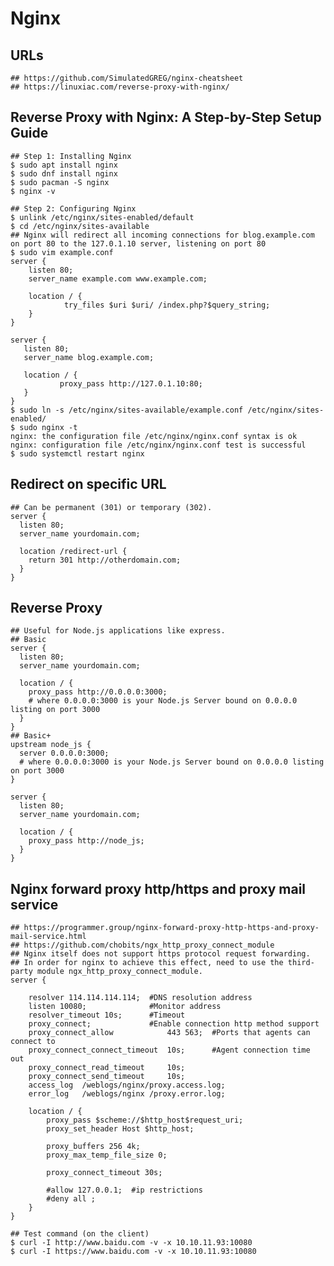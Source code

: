 Nginx
=====

## URLs

    ## https://github.com/SimulatedGREG/nginx-cheatsheet
    ## https://linuxiac.com/reverse-proxy-with-nginx/

## Reverse Proxy with Nginx: A Step-by-Step Setup Guide

    ## Step 1: Installing Nginx
    $ sudo apt install nginx
    $ sudo dnf install nginx
    $ sudo pacman -S nginx
    $ nginx -v

    ## Step 2: Configuring Nginx
    $ unlink /etc/nginx/sites-enabled/default
    $ cd /etc/nginx/sites-available
    ## Nginx will redirect all incoming connections for blog.example.com on port 80 to the 127.0.1.10 server, listening on port 80
    $ sudo vim example.conf
    server {
        listen 80;
        server_name example.com www.example.com;

        location / {
                try_files $uri $uri/ /index.php?$query_string;
        }
    }

    server {
       listen 80;
       server_name blog.example.com;

       location / {
               proxy_pass http://127.0.1.10:80;
       }
    }
    $ sudo ln -s /etc/nginx/sites-available/example.conf /etc/nginx/sites-enabled/
    $ sudo nginx -t
    nginx: the configuration file /etc/nginx/nginx.conf syntax is ok
    nginx: configuration file /etc/nginx/nginx.conf test is successful
    $ sudo systemctl restart nginx

## Redirect on specific URL

    ## Can be permanent (301) or temporary (302).
    server {
      listen 80;
      server_name yourdomain.com;

      location /redirect-url {
        return 301 http://otherdomain.com;
      }
    }

## Reverse Proxy

    ## Useful for Node.js applications like express.
    ## Basic
    server {
      listen 80;
      server_name yourdomain.com;

      location / {
        proxy_pass http://0.0.0.0:3000;
        # where 0.0.0.0:3000 is your Node.js Server bound on 0.0.0.0 listing on port 3000
      }
    }
    ## Basic+
    upstream node_js {
      server 0.0.0.0:3000;
      # where 0.0.0.0:3000 is your Node.js Server bound on 0.0.0.0 listing on port 3000
    }

    server {
      listen 80;
      server_name yourdomain.com;

      location / {
        proxy_pass http://node_js;
      }
    }

## Nginx forward proxy http/https and proxy mail service

    ## https://programmer.group/nginx-forward-proxy-http-https-and-proxy-mail-service.html
    ## https://github.com/chobits/ngx_http_proxy_connect_module
    ## Nginx itself does not support https protocol request forwarding.
    ## In order for nginx to achieve this effect, need to use the third-party module ngx_http_proxy_connect_module.
    server {

        resolver 114.114.114.114;  #DNS resolution address
        listen 10080;              #Monitor address
        resolver_timeout 10s;      #Timeout
        proxy_connect;             #Enable connection http method support
        proxy_connect_allow            443 563;  #Ports that agents can connect to
        proxy_connect_connect_timeout  10s;      #Agent connection time out
        proxy_connect_read_timeout     10s;
        proxy_connect_send_timeout     10s;
        access_log  /weblogs/nginx/proxy.access.log;
        error_log   /weblogs/nginx /proxy.error.log;

        location / {
            proxy_pass $scheme://$http_host$request_uri;
            proxy_set_header Host $http_host;

            proxy_buffers 256 4k;
            proxy_max_temp_file_size 0;

            proxy_connect_timeout 30s;

            #allow 127.0.0.1;  #ip restrictions
            #deny all ;
        }
    }

    ## Test command (on the client)
    $ curl -I http://www.baidu.com -v -x 10.10.11.93:10080
    $ curl -I https://www.baidu.com -v -x 10.10.11.93:10080
